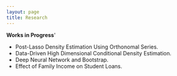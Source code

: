 ```yaml
---
layout: page
title: Research
---
```


**Works in Progress**'
* Post-Lasso Density Estimation Using Orthonomal Series. 
* Data-Driven High Dimensional Conditional Density Estimation.
* Deep Neural Network and Bootstrap.
* Effect of Family Income on Student Loans.
